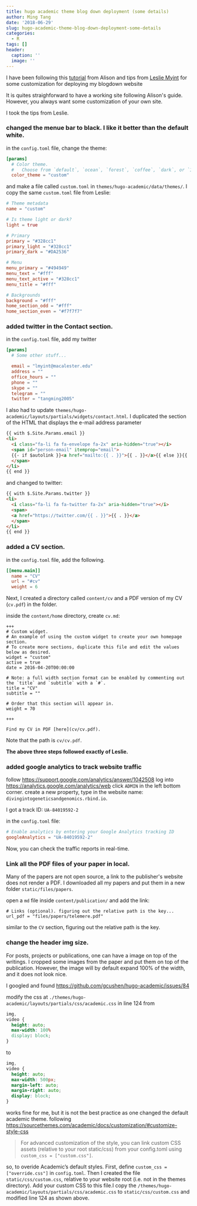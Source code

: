 ```yaml
---
title: hugo academic theme blog down deployment (some details)
author: Ming Tang
date: '2018-06-29'
slug: hugo-academic-theme-blog-down-deployment-some-details
categories:
  - R
tags: []
header:
  caption: ''
  image: ''
---
```


I have been following this [tutorial](https://alison.rbind.io/post/up-and-running-with-blogdown/) from Alison and tips from [Leslie Myint](https://lmyint.github.io/post/hugo-academic-tips/) for some customization for deploying my blogdown website

It is quites straighforward to have a working site following Alison's guide. However, you always want some customization of your own site.

I took the tips from Leslie.

###  changed the menue bar to black. I like it better than the default white.

in the `config.toml` file, change the theme:

```toml
[params]
  # Color theme.
  #   Choose from `default`, `ocean`, `forest`, `coffee`, `dark`, or `1950s`.
  color_theme = "custom"
```
and make a file called `custom.toml` in `themes/hugo-academic/data/themes/`. I copy the same `custom.toml` file from Leslie:

```toml
# Theme metadata
name = "custom"

# Is theme light or dark?
light = true

# Primary
primary = "#328cc1"
primary_light = "#328cc1"
primary_dark = "#DA2536"

# Menu
menu_primary = "#494949"
menu_text = "#fff"
menu_text_active = "#328cc1"
menu_title = "#fff"

# Backgrounds
background = "#fff"
home_section_odd = "#fff"
home_section_even = "#f7f7f7"
```

### added twitter in the Contact section.

in the `config.toml` file, add my twitter 

```toml
[params]
  # Some other stuff...

  email = "lmyint@macalester.edu"
  address = ""
  office_hours = ""
  phone = ""
  skype = ""
  telegram = ""
  twitter = "tangming2005"
```

I also had to update `themes/hugo-academic/layouts/partials/widgets/contact.html`. I duplicated the section of the HTML that displays the e-mail address parameter 

```html
{{ with $.Site.Params.email }}
<li>
  <i class="fa-li fa fa-envelope fa-2x" aria-hidden="true"></i>
  <span id="person-email" itemprop="email">
  {{- if $autolink }}<a href="mailto:{{ . }}">{{ . }}</a>{{ else }}{{ . }}{{ end -}}
  </span>
</li>
{{ end }}
```

and changed to twitter:

```html
{{ with $.Site.Params.twitter }}
<li>
  <i class="fa-li fa fa-twitter fa-2x" aria-hidden="true"></i>
  <span>
  <a href="https://twitter.com/{{ . }}">{{ . }}</a>
  </span>
</li>
{{ end }}
```

### added a CV section.

in the `config.toml` file, add the following.

```toml
[[menu.main]]
  name = "CV"
  url = "#cv"
  weight = 6
```

Next, I created a directory called `content/cv` and a PDF version of my CV (`cv.pdf`) in the folder.

inside the `content/home` directory, create `cv.md`:

```
+++
# Custom widget.
# An example of using the custom widget to create your own homepage section.
# To create more sections, duplicate this file and edit the values below as desired.
widget = "custom"
active = true
date = 2016-04-20T00:00:00

# Note: a full width section format can be enabled by commenting out the `title` and `subtitle` with a `#`.
title = "CV"
subtitle = ""

# Order that this section will appear in.
weight = 70

+++

Find my CV in PDF [here](cv/cv.pdf).

```
Note that the path is `cv/cv.pdf`.

**The above three steps followed exactly of Leslie.**

### added google analytics to track website traffic

follow https://support.google.com/analytics/answer/1042508
log into https://analytics.google.com/analytics/web
click `ADMIN` in the left bottom corner.
create a new property, type in the website name: `divingintogeneticsandgenomics.rbind.io`.

I got a track ID: `UA-84019592-2`

in the `config.toml` file:

```toml
# Enable analytics by entering your Google Analytics tracking ID
googleAnalytics = "UA-84019592-2"
```
Now, you can check the traffic reports in real-time.


### Link all the PDF files of your paper in local.

Many of the papers are not open source, a link to the publisher's website does not render a PDF. I downloaded all my papers and put them in a new folder `static/files/papers`. 

open a `md` file inside `content/publication/` and add the link:

```
# Links (optional). figuring out the relative path is the key...
url_pdf = "files/papers/telemere.pdf"
```
similar to the `CV` section, figuring out the relative path is the key.

### change the header img size.

For posts, projects or publications, one can have a image on top of the writings.
I cropped some images from the paper and put them on top of the publication. However, the image will by default expand 100% of the width, and it does not look nice.

I googled and found https://github.com/gcushen/hugo-academic/issues/84

modify the css at `./themes/hugo-academic/layouts/partials/css/academic.css` in line 124 from 

```css
img,
video {
  height: auto;
  max-width: 100%
  display: block;
}
```
to 

```css
img,
video {
  height: auto;
  max-width: 500px;
  margin-left: auto;
  margin-right: auto;
  display: block;
}
```

works fine for me, but it is not the best practice as one changed the default academic theme. following https://sourcethemes.com/academic/docs/customization/#customize-style-css

>For advanced customization of the style, you can link custom CSS assets (relative to your root static/css) from your config.toml using `custom_css = ["custom.css"]`.

so, to overide Academic’s default styles. First, define `custom_css = ["override.css"]` in `config.toml`. Then I created the file `static/css/custom.css`, relative to your website root (i.e. not in the themes directory). Add your custom CSS to this file.I copy the `/themes/hugo-academic/layouts/partials/css/academic.css` to `static/css/custom.css` and modified line 124 as shown above.



